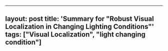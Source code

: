 
---
layout: post
title: 'Summary for "Robust Visual Localization in Changing Lighting Conditions"'
tags: ["Visual Localization", "light changing condition"]
---
